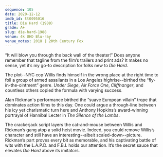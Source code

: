 ```yaml
---
sequence: 105
date: 2020-12-12
imdb_id: tt0095016
title: Die Hard (1988)
grade: A+
slug: die-hard-1988
venue: 4k UHD Blu-ray
venue_notes: 2018 | 20th Century Fox
---
```


“It will blow you through the back wall of the theater!” Does anyone remember that tagline from the film’s trailers and print ads? It makes no sense, yet it’s my go-to description for folks new to _Die Hard_.

<!-- end -->

The plot--NYC cop Willis finds himself in the wrong place at the right time to foil a group of armed assailants in a Los Angeles highrise--birthed the “fly-in-the-ointment” genre. <span data-span-imdb-id="tt0105690">_Under Siege_</span>, <span data-imdb-id="tt0118571">_Air Force One_</span>, <span data-imdb-id="tt0106582">_Cliffhanger_</span>, and countless others copied the formula with varying success.

Alan Rickman's performance birthed the “suave European villain” trope that dominates action films to this day. One could argue a through-line between his icy yet charismatic turn here and Anthony Hopkins’s award-winning portrayal of Hannibal Lecter in <span data-imdb-id="tt0102926">_The Silence of the Lambs_</span>.

The crackerjack script layers the cat-and-mouse between Willis and Rickman’s gang atop a solid heist movie. Indeed, you could remove Willis’s character and still have an interesting--albeit scaled-down--picture. Rickman’s part proves every bit as memorable, and his captivating battle of wits with the L.A.P.D. and F.B.I. holds our attention. It’s the secret sauce that elevates _Die Hard_ above its imitators.
